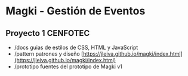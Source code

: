 # Magki - Gesti&oacute;n de Eventos
## Proyecto 1 CENFOTEC

* /docs guias de estilos de CSS, HTML y JavaScript
* /pattern patrones y diseño [https://jleiva.github.io/magki/index.html](https://jleiva.github.io/magki/index.html)
* /prototipo fuentes del prototipo de Magki v1